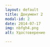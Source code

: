 ```yaml
---
layout: default
title: Документ 2
modal-id: 2
date: 2014-07-17
img: nbfgh4.png
alt: Удостоверение

---
```

